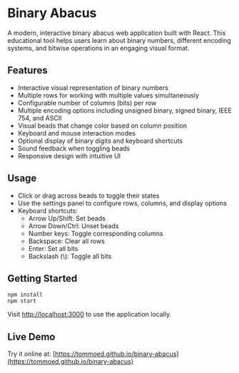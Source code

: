 # Binary Abacus

A modern, interactive binary abacus web application built with React. This educational tool helps users learn about binary numbers, different encoding systems, and bitwise operations in an engaging visual format.

## Features

- Interactive visual representation of binary numbers
- Multiple rows for working with multiple values simultaneously
- Configurable number of columns (bits) per row
- Multiple encoding options including unsigned binary, signed binary, IEEE 754, and ASCII
- Visual beads that change color based on column position
- Keyboard and mouse interaction modes
- Optional display of binary digits and keyboard shortcuts
- Sound feedback when toggling beads
- Responsive design with intuitive UI

## Usage

- Click or drag across beads to toggle their states
- Use the settings panel to configure rows, columns, and display options
- Keyboard shortcuts:
  - Arrow Up/Shift: Set beads
  - Arrow Down/Ctrl: Unset beads
  - Number keys: Toggle corresponding columns
  - Backspace: Clear all rows
  - Enter: Set all bits
  - Backslash (\\): Toggle all bits

## Getting Started

```
npm install
npm start
```

Visit [http://localhost:3000](http://localhost:3000) to use the application locally.

## Live Demo

Try it online at: [https://tommoed.github.io/binary-abacus](https://tommoed.github.io/binary-abacus)
